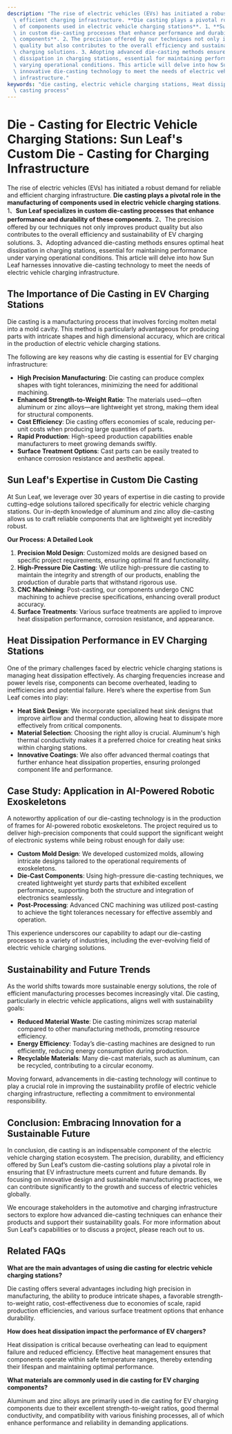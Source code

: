```yaml
---
description: "The rise of electric vehicles (EVs) has initiated a robust demand for reliable and\
  \ efficient charging infrastructure. **Die casting plays a pivotal role in the manufacturing\
  \ of components used in electric vehicle charging stations**. 1、**Sun Leaf specializes\
  \ in custom die-casting processes that enhance performance and durability of these\
  \ components**. 2、The precision offered by our techniques not only improves product\
  \ quality but also contributes to the overall efficiency and sustainability of EV\
  \ charging solutions. 3、Adopting advanced die-casting methods ensures optimal heat\
  \ dissipation in charging stations, essential for maintaining performance under\
  \ varying operational conditions. This article will delve into how Sun Leaf harnesses\
  \ innovative die-casting technology to meet the needs of electric vehicle charging\
  \ infrastructure."
keywords: "die casting, electric vehicle charging stations, Heat dissipation performance, Die\
  \ casting process"
---
```

# Die - Casting for Electric Vehicle Charging Stations: Sun Leaf's Custom Die - Casting for Charging Infrastructure

The rise of electric vehicles (EVs) has initiated a robust demand for reliable and efficient charging infrastructure. **Die casting plays a pivotal role in the manufacturing of components used in electric vehicle charging stations**. 1、**Sun Leaf specializes in custom die-casting processes that enhance performance and durability of these components**. 2、The precision offered by our techniques not only improves product quality but also contributes to the overall efficiency and sustainability of EV charging solutions. 3、Adopting advanced die-casting methods ensures optimal heat dissipation in charging stations, essential for maintaining performance under varying operational conditions. This article will delve into how Sun Leaf harnesses innovative die-casting technology to meet the needs of electric vehicle charging infrastructure.

## The Importance of Die Casting in EV Charging Stations

Die casting is a manufacturing process that involves forcing molten metal into a mold cavity. This method is particularly advantageous for producing parts with intricate shapes and high dimensional accuracy, which are critical in the production of electric vehicle charging stations. 

The following are key reasons why die casting is essential for EV charging infrastructure:

- **High Precision Manufacturing**: Die casting can produce complex shapes with tight tolerances, minimizing the need for additional machining.
- **Enhanced Strength-to-Weight Ratio**: The materials used—often aluminum or zinc alloys—are lightweight yet strong, making them ideal for structural components.
- **Cost Efficiency**: Die casting offers economies of scale, reducing per-unit costs when producing large quantities of parts.
- **Rapid Production**: High-speed production capabilities enable manufacturers to meet growing demands swiftly.
- **Surface Treatment Options**: Cast parts can be easily treated to enhance corrosion resistance and aesthetic appeal.

## Sun Leaf's Expertise in Custom Die Casting

At Sun Leaf, we leverage over 30 years of expertise in die casting to provide cutting-edge solutions tailored specifically for electric vehicle charging stations. Our in-depth knowledge of aluminum and zinc alloy die-casting allows us to craft reliable components that are lightweight yet incredibly robust.

**Our Process: A Detailed Look**

1. **Precision Mold Design**: Customized molds are designed based on specific project requirements, ensuring optimal fit and functionality.
2. **High-Pressure Die Casting**: We utilize high-pressure die casting to maintain the integrity and strength of our products, enabling the production of durable parts that withstand rigorous use.
3. **CNC Machining**: Post-casting, our components undergo CNC machining to achieve precise specifications, enhancing overall product accuracy.
4. **Surface Treatments**: Various surface treatments are applied to improve heat dissipation performance, corrosion resistance, and appearance.

## Heat Dissipation Performance in EV Charging Stations

One of the primary challenges faced by electric vehicle charging stations is managing heat dissipation effectively. As charging frequencies increase and power levels rise, components can become overheated, leading to inefficiencies and potential failure. Here’s where the expertise from Sun Leaf comes into play:

- **Heat Sink Design**: We incorporate specialized heat sink designs that improve airflow and thermal conduction, allowing heat to dissipate more effectively from critical components.
- **Material Selection**: Choosing the right alloy is crucial. Aluminum's high thermal conductivity makes it a preferred choice for creating heat sinks within charging stations.
- **Innovative Coatings**: We also offer advanced thermal coatings that further enhance heat dissipation properties, ensuring prolonged component life and performance.

## Case Study: Application in AI-Powered Robotic Exoskeletons

A noteworthy application of our die-casting technology is in the production of frames for AI-powered robotic exoskeletons. The project required us to deliver high-precision components that could support the significant weight of electronic systems while being robust enough for daily use:

- **Custom Mold Design**: We developed customized molds, allowing intricate designs tailored to the operational requirements of exoskeletons.
- **Die-Cast Components**: Using high-pressure die-casting techniques, we created lightweight yet sturdy parts that exhibited excellent performance, supporting both the structure and integration of electronics seamlessly.
- **Post-Processing**: Advanced CNC machining was utilized post-casting to achieve the tight tolerances necessary for effective assembly and operation.

This experience underscores our capability to adapt our die-casting processes to a variety of industries, including the ever-evolving field of electric vehicle charging solutions.

## Sustainability and Future Trends

As the world shifts towards more sustainable energy solutions, the role of efficient manufacturing processes becomes increasingly vital. Die casting, particularly in electric vehicle applications, aligns well with sustainability goals:

- **Reduced Material Waste**: Die casting minimizes scrap material compared to other manufacturing methods, promoting resource efficiency.
- **Energy Efficiency**: Today’s die-casting machines are designed to run efficiently, reducing energy consumption during production.
- **Recyclable Materials**: Many die-cast materials, such as aluminum, can be recycled, contributing to a circular economy.

Moving forward, advancements in die-casting technology will continue to play a crucial role in improving the sustainability profile of electric vehicle charging infrastructure, reflecting a commitment to environmental responsibility.

## Conclusion: Embracing Innovation for a Sustainable Future

In conclusion, die casting is an indispensable component of the electric vehicle charging station ecosystem. The precision, durability, and efficiency offered by Sun Leaf’s custom die-casting solutions play a pivotal role in ensuring that EV infrastructure meets current and future demands. By focusing on innovative design and sustainable manufacturing practices, we can contribute significantly to the growth and success of electric vehicles globally.

We encourage stakeholders in the automotive and charging infrastructure sectors to explore how advanced die-casting techniques can enhance their products and support their sustainability goals. For more information about Sun Leaf’s capabilities or to discuss a project, please reach out to us.

## Related FAQs

**What are the main advantages of using die casting for electric vehicle charging stations?**

Die casting offers several advantages including high precision in manufacturing, the ability to produce intricate shapes, a favorable strength-to-weight ratio, cost-effectiveness due to economies of scale, rapid production efficiencies, and various surface treatment options that enhance durability.

**How does heat dissipation impact the performance of EV chargers?**

Heat dissipation is critical because overheating can lead to equipment failure and reduced efficiency. Effective heat management ensures that components operate within safe temperature ranges, thereby extending their lifespan and maintaining optimal performance.

**What materials are commonly used in die casting for EV charging components?**

Aluminum and zinc alloys are primarily used in die casting for EV charging components due to their excellent strength-to-weight ratios, good thermal conductivity, and compatibility with various finishing processes, all of which enhance performance and reliability in demanding applications.

